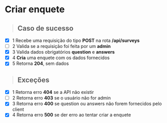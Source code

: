 # Criar enquete

> ## Caso de sucesso

- [x] 1 Recebe uma requisição do tipo **POST** na rota **/api/surveys**
- [ ] 2 Valida se a requisição foi feita por um **admin**
- [x] 3 Valida dados obrigatórios **question** e **answers**
- [x] 4 **Cria** uma enquete com os dados fornecidos
- [x] 5 Retorna **204**, sem dados

> ## Exceções

- [x] 1 Retorna erro **404** se a API não existir
- [ ] 2 Retorna erro **403** se o usuário não for admin
- [x] 3 Retorna erro **400** se question ou answers não forem fornecidos pelo client
- [x] 4 Retorna erro **500** se der erro ao tentar criar a enquete
